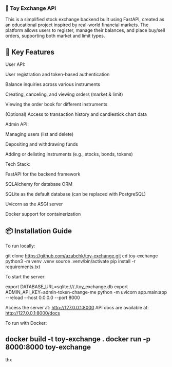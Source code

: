 ### 🏦 Toy Exchange API

This is a simplified stock exchange backend built using FastAPI, created as an educational project inspired by real-world financial markets. The platform allows users to register, manage their balances, and place buy/sell orders, supporting both market and limit types.

## 🚀 Key Features

User API:

User registration and token-based authentication

Balance inquiries across various instruments

Creating, canceling, and viewing orders (market & limit)

Viewing the order book for different instruments

(Optional) Access to transaction history and candlestick chart data

Admin API:

Managing users (list and delete)

Depositing and withdrawing funds

Adding or delisting instruments (e.g., stocks, bonds, tokens)

Tech Stack:

FastAPI for the backend framework

SQLAlchemy for database ORM

SQLite as the default database (can be replaced with PostgreSQL)

Uvicorn as the ASGI server

Docker support for containerization

## 📦 Installation Guide

To run locally:

git clone https://github.com/azabchk/toy-exchange.git
cd toy-exchange
python3 -m venv .venv
source .venv/bin/activate
pip install -r requirements.txt


To start the server:

export DATABASE_URL=sqlite:///./toy_exchange.db
export ADMIN_API_KEY=admin-token-change-me
python -m uvicorn app.main:app --reload --host 0.0.0.0 --port 8000


Access the server at: http://127.0.0.1:8000
API docs are available at: http://127.0.0.1:8000/docs

To run with Docker:

docker build -t toy-exchange .
docker run -p 8000:8000 toy-exchange
-----------------
thx
